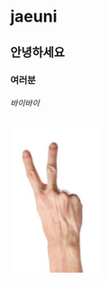 # jaeuni  
## 안녕하세요  
### 여러분  
###### 바이바이
![](https://github.com/jaeuni-18/jaeuni/blob/master/test_photo.png?raw=true)
